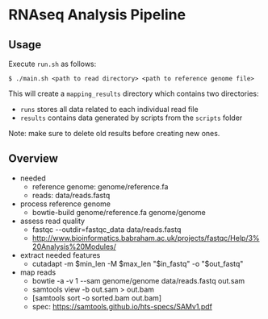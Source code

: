 # RNAseq Analysis Pipeline

## Usage

Execute `run.sh` as follows:
```
$ ./main.sh <path to read directory> <path to reference genome file>
```
This will create a `mapping_results` directory which contains two directories:
* `runs` stores all data related to each individual read file
* `results` contains data generated by scripts from the `scripts` folder

Note: make sure to delete old results before creating new ones.

## Overview

* needed
    * reference genome: genome/reference.fa
    * reads: data/reads.fastq
* process reference genome
    * bowtie-build genome/reference.fa genome/genome
* assess read quality
    * fastqc --outdir=fastqc_data data/reads.fastq
    * http://www.bioinformatics.babraham.ac.uk/projects/fastqc/Help/3%20Analysis%20Modules/
* extract needed features
    * cutadapt -m $min_len -M $max_len "$in_fastq" -o "$out_fastq"
* map reads
    * bowtie -a -v 1 --sam genome/genome data/reads.fastq out.sam
    * samtools view -b out.sam > out.bam
    * [samtools sort -o sorted.bam out.bam]
    * spec: https://samtools.github.io/hts-specs/SAMv1.pdf
